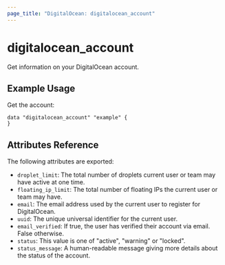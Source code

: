 ```yaml
---
page_title: "DigitalOcean: digitalocean_account"
---
```


# digitalocean_account

Get information on your DigitalOcean account.

## Example Usage

Get the account:

```hcl
data "digitalocean_account" "example" {
}
```

## Attributes Reference

The following attributes are exported:

* `droplet_limit`: The total number of droplets current user or team may have active at one time.
* `floating_ip_limit`: The total number of floating IPs the current user or team may have.
* `email`: The email address used by the current user to register for DigitalOcean.
* `uuid`: The unique universal identifier for the current user.
* `email_verified`: If true, the user has verified their account via email. False otherwise.
* `status`: This value is one of "active", "warning" or "locked".
* `status_message`: A human-readable message giving more details about the status of the account.
